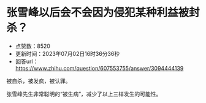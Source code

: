 # 张雪峰以后会不会因为侵犯某种利益被封杀？
- 点赞数：8520
- 更新时间：2023年07月02日16时36分36秒
- 回答url：https://www.zhihu.com/question/607553755/answer/3094444139
<body>
 <p data-pid="rt6CVJz_">被自杀，被发疯，被认罪。</p>
 <p data-pid="9VKA_WLb">张雪峰先生非常聪明的“被生病”，减少了以上三样发生的可能性。</p>
</body>